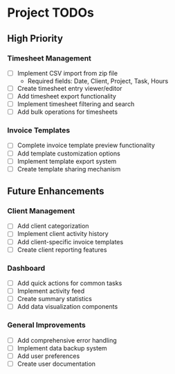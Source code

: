 # Project TODOs

## High Priority

### Timesheet Management
- [ ] Implement CSV import from zip file
  - Required fields: Date, Client, Project, Task, Hours
- [ ] Create timesheet entry viewer/editor
- [ ] Add timesheet export functionality
- [ ] Implement timesheet filtering and search
- [ ] Add bulk operations for timesheets

### Invoice Templates
- [ ] Complete invoice template preview functionality
- [ ] Add template customization options
- [ ] Implement template export system
- [ ] Create template sharing mechanism

## Future Enhancements

### Client Management
- [ ] Add client categorization
- [ ] Implement client activity history
- [ ] Add client-specific invoice templates
- [ ] Create client reporting features

### Dashboard
- [ ] Add quick actions for common tasks
- [ ] Implement activity feed
- [ ] Create summary statistics
- [ ] Add data visualization components

### General Improvements
- [ ] Add comprehensive error handling
- [ ] Implement data backup system
- [ ] Add user preferences
- [ ] Create user documentation
